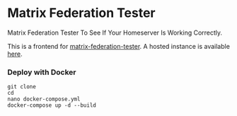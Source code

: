 # Matrix Federation Tester
Matrix Federation Tester To See If Your Homeserver Is Working Correctly.

This is a frontend for [matrix-federation-tester](https://github.com/matrix-org/matrix-federation-tester). A hosted instance is available [here](https://matrix.org/federationtester/).

### Deploy with Docker
```
git clone
cd
nano docker-compose.yml
docker-compose up -d --build
```
